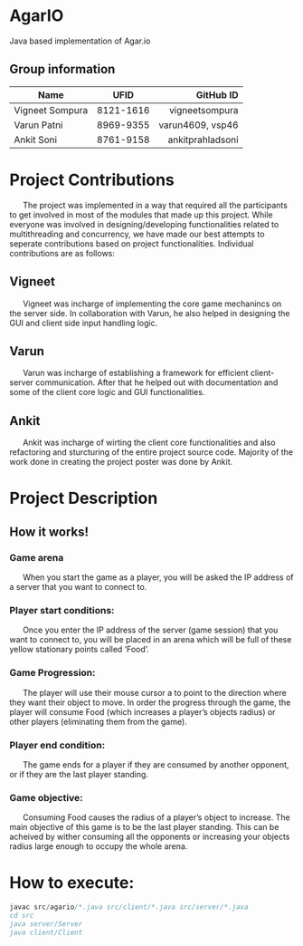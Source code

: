 # AgarIO
Java based implementation of Agar.io

## Group information

| Name   |      UFID      |  GitHub ID |
|----------|:-------------:|------:|
| Vigneet Sompura |  8121-1616 | vigneetsompura |
| Varun Patni |    8969-9355   |    varun4609, vsp46 |
|  Ankit Soni | 8761-9158 |    ankitprahladsoni |

# Project Contributions
 &nbsp;&nbsp;&nbsp;&nbsp;&nbsp;&nbsp;The project was implemented in a way that required all the participants to get involved in most of the modules that made up this project. While everyone was involved in designing/developing functionalities related to multithreading and concurrency, we have made our best attempts to seperate contributions based on project functionalities. Individual contributions are as follows:
## Vigneet
   &nbsp;&nbsp;&nbsp;&nbsp;&nbsp;&nbsp;Vigneet was incharge of implementing the core game mechanincs on the server side. In collaboration with Varun, he also helped in designing the GUI and client side input handling logic.
## Varun
   &nbsp;&nbsp;&nbsp;&nbsp;&nbsp;&nbsp;Varun was incharge of establishing a framework for efficient client-server communication. After that he helped out with documentation and some of the client core logic and GUI functionalities.
## Ankit
   &nbsp;&nbsp;&nbsp;&nbsp;&nbsp;&nbsp;Ankit was incharge of wirting the client core functionalities and also refactoring and sturcturing of the entire project source code. Majority of the work done in creating the project poster was done by Ankit.
# Project Description
## How it works!
### Game arena
   &nbsp;&nbsp;&nbsp;&nbsp;&nbsp;&nbsp;When you start the game as a player, you will be asked the IP address of a server that you want to connect to.
### Player start conditions:
 &nbsp;&nbsp;&nbsp;&nbsp;&nbsp;&nbsp;Once you enter the IP address of the server (game session) that you want to connect to, you will be placed in an arena which will be full of these yellow stationary points called ‘Food’.
### Game Progression:
&nbsp;&nbsp;&nbsp;&nbsp;&nbsp;&nbsp;The player will use their mouse cursor a to point to the direction where they want their object to move. In order the progress through the game, the player will consume Food (which increases a player’s objects radius) or other players (eliminating them from the game).
### Player end condition:
&nbsp;&nbsp;&nbsp;&nbsp;&nbsp;&nbsp;The game ends for a player if they are consumed by another opponent, or if they are the last player standing.
### Game objective:
&nbsp;&nbsp;&nbsp;&nbsp;&nbsp;&nbsp;Consuming Food causes the radius of a player’s object to increase. The main objective of this game is to be the last player standing. This can be acheived by wither consuming all the opponents or increasing your objects radius large enough to occupy the whole arena.
# How to execute:
```java
javac src/agario/*.java src/client/*.java src/server/*.java
cd src
java server/Server
java client/Client
```

